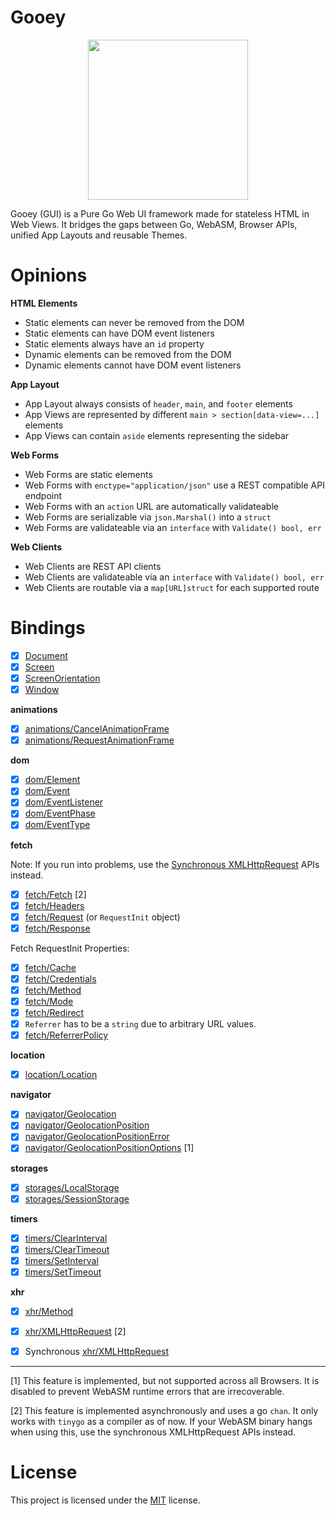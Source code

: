 
# Gooey

<p align="center">
    <img width="256" height="256" src="https://raw.githubusercontent.com/cookiengineer/gooey/master/assets/gooey.jpg">
</p>

Gooey (GUI) is a Pure Go Web UI framework made for stateless HTML in Web Views.
It bridges the gaps between Go, WebASM, Browser APIs, unified App Layouts and reusable Themes.


# Opinions

**HTML Elements**

- Static elements can never be removed from the DOM
- Static elements can have DOM event listeners
- Static elements always have an `id` property
- Dynamic elements can be removed from the DOM
- Dynamic elements cannot have DOM event listeners

**App Layout**

- App Layout always consists of `header`, `main`, and `footer` elements
- App Views are represented by different `main > section[data-view=...]` elements
- App Views can contain `aside` elements representing the sidebar

**Web Forms**

- Web Forms are static elements
- Web Forms with `enctype="application/json"` use a REST compatible API endpoint
- Web Forms with an `action` URL are automatically validateable
- Web Forms are serializable via `json.Marshal()` into a `struct`
- Web Forms are validateable via an `interface` with `Validate() bool, err`

**Web Clients**

- Web Clients are REST API clients
- Web Clients are validateable via an `interface` with `Validate() bool, err`
- Web Clients are routable via a `map[URL]struct` for each supported route


# Bindings

- [x] [Document](/source/Document.go)
- [x] [Screen](/source/Screen.go)
- [x] [ScreenOrientation](/source/ScreenOrientation.go)
- [x] [Window](/source/Window.go)

**animations**

- [x] [animations/CancelAnimationFrame](/source/animations/CancelAnimationFrame.go)
- [x] [animations/RequestAnimationFrame](/source/animations/RequestAnimationFrame.go)

**dom**

- [x] [dom/Element](/source/dom/Element.go)
- [x] [dom/Event](/source/dom/Event.go)
- [x] [dom/EventListener](/source/dom/EventListener.go)
- [x] [dom/EventPhase](/source/dom/EventPhase.go)
- [x] [dom/EventType](/source/dom/EventType.go)

**fetch**

Note: If you run into problems, use the [Synchronous XMLHttpRequest](/source/xhr/XMLHttpRequest_sync.go) APIs instead.

- [x] [fetch/Fetch](/source/fetch/Fetch.go) [2]
- [x] [fetch/Headers](/source/fetch/Headers.go)
- [x] [fetch/Request](/source/fetch/Request.go) (or `RequestInit` object)
- [x] [fetch/Response](/source/fetch/Response.go)

Fetch RequestInit Properties:

- [x] [fetch/Cache](/source/fetch/Cache.go)
- [x] [fetch/Credentials](/source/fetch/Credentials.go)
- [x] [fetch/Method](/source/fetch/Method.go)
- [x] [fetch/Mode](/source/fetch/Mode.go)
- [x] [fetch/Redirect](/source/fetch/Redirect.go)
- [x] `Referrer` has to be a `string` due to arbitrary URL values.
- [x] [fetch/ReferrerPolicy](/source/fetch/ReferrerPolicy.go)

**location**

- [x] [location/Location](/source/location/Location.go)

**navigator**

- [x] [navigator/Geolocation](/source/navigator/Geolocation.go)
- [x] [navigator/GeolocationPosition](/source/navigator/GeolocationPosition.go)
- [x] [navigator/GeolocationPositionError](/source/navigator/GeolocationPositionError.go)
- [x] [navigator/GeolocationPositionOptions](/source/navigator/GeolocationPositionOptions.go) [1]

**storages**

- [x] [storages/LocalStorage](/source/storages/LocalStorage.go)
- [x] [storages/SessionStorage](/source/storages/SessionStorage.go)

**timers**

- [x] [timers/ClearInterval](/source/timers/ClearInterval.go)
- [x] [timers/ClearTimeout](/source/timers/ClearTimeout.go)
- [x] [timers/SetInterval](/source/timers/SetInterval.go)
- [x] [timers/SetTimeout](/source/timers/SetTimeout.go)

**xhr**

- [x] [xhr/Method](/source/xhr/Method.go)
- [x] [xhr/XMLHttpRequest](/source/xhr/XMLHttpRequest.go) [2]
- [x] Synchronous [xhr/XMLHttpRequest](/source/xhr/XMLHttpRequest_sync.go)


--------

[1] This feature is implemented, but not supported across all Browsers. It is disabled to prevent WebASM runtime errors that are irrecoverable.

[2] This feature is implemented asynchronously and uses a go `chan`. It only works with `tinygo` as a compiler as of now. If your WebASM binary
    hangs when using this, use the synchronous XMLHttpRequest APIs instead.


# License

This project is licensed under the [MIT](./LICENSE_MIT.txt) license.

